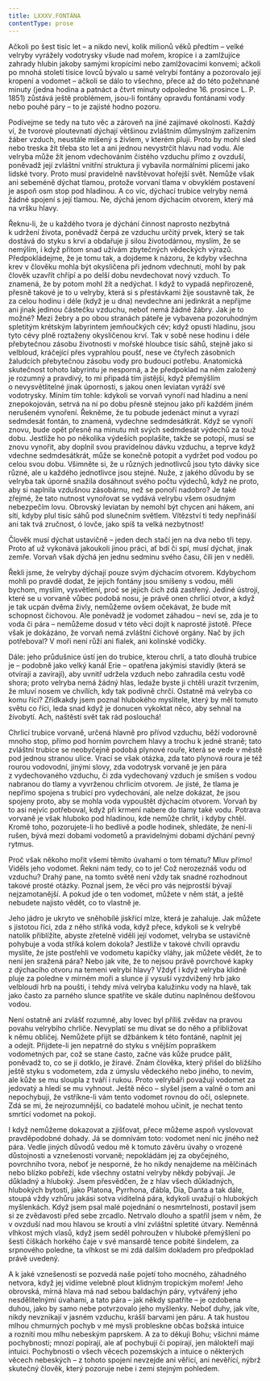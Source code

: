 ```yaml
---
title: LXXXV.FONTÁNA
contentType: prose
---
```


Ačkoli po šest tisíc let – a nikdo neví, kolik milionů věků předtím – velké velryby vyrážely vodotrysky všude nad mořem, kropíce i a zamlžujíce zahrady hlubin jakoby samými kropícími nebo zamlžovacími konvemi; ačkoli po mnohá století tisíce lovců bývalo u samé velrybí fontány a pozorovalo její kropení a vodomet – ačkoli se dálo to všechno, přece až do této požehnané minuty (jedna hodina a patnáct a čtvrt minuty odpoledne 16. prosince L. P. 1851) zůstává ještě problémem, jsou-li fontány opravdu fontánami vody nebo pouhé páry – to je zajisté hodno pozoru.

Podívejme se tedy na tuto věc a zároveň na jiné zajímavé okolnosti. Každý ví, že tvorové ploutevnatí dýchají většinou zvláštním důmyslným zařízením žáber vzduch, neustále míšený s živlem, v kterém plují. Proto by mohl sled nebo treska žít třeba sto let a ani jednou nevystrčit hlavu nad vodu. Ale velryba může žít jenom vdechováním čistého vzduchu přímo z ovzduší, poněvadž její zvláštní vnitřní struktura ji vybavila normálními plícemi jako lidské tvory. Proto musí pravidelně navštěvovat hořejší svět. Nemůže však ani sebeméně dýchat tlamou, protože vorvaní tlama v obvyklém postavení je aspoň osm stop pod hladinou. A co víc, dýchací trubice velryby nemá žádné spojení s její tlamou. Ne, dýchá jenom dýchacím otvorem, který má na vršku hlavy.

Řeknu-li, že u každého tvora je dýchání činnost naprosto nezbytná k udržení života, poněvadž čerpá ze vzduchu určitý prvek, který se tak dostává do styku s krví a obdařuje ji silou životodárnou, myslím, že se nemýlím, i když přitom snad užívám zbytečných vědeckých výrazů. Předpokládejme, že je tomu tak, a dojdeme k názoru, že kdyby všechna krev v člověku mohla být okysličena při jednom vdechnutí, mohl by pak člověk uzavřít chřípí a po delší dobu nevdechovat nový vzduch. To znamená, že by potom mohl žít a nedýchat. I když to vypadá nepřirozeně, přesně takové je to u velryby, která si s přestávkami žije soustavně tak, že za celou hodinu i déle (když je u dna) nevdechne ani jedinkrát a nepřijme ani jinak jedinou částečku vzduchu, neboť nemá žádné žábry. Jak je to možné? Mezi žebry a po obou stranách páteře je vybavena pozoruhodným spletitým krétským labyrintem jemňoučkých cév; když opustí hladinu, jsou tyto cévy plně roztaženy okysličenou krví. Tak v sobě nese hodinu i déle přebytečnou zásobu životnosti v mořské hloubce tisíc sáhů, stejně jako si velbloud, kráčející přes vyprahlou poušť, nese ve čtyřech zásobních žaludcích přebytečnou zásobu vody pro budoucí potřebu. Anatomická skutečnost tohoto labyrintu je nesporná, a že předpoklad na něm založený je rozumný a pravdivý, to mi připadá tím jistější, když přemýšlím o nevysvětlitelné jinak úpornosti, s jakou onen leviatan vyráží své vodotrysky. Míním tím tohle: kdykoli se vorvaň vynoří nad hladinu a není znepokojován, setrvá na ní po dobu přesně stejnou jako při každém jiném nerušeném vynoření. Řekněme, že tu pobude jedenáct minut a vyrazí sedmdesát fontán, to znamená, vydechne sedmdesátkrát. Když se vynoří znovu, bude opět přesně na minutu mít svých sedmdesát výdechů za touž dobu. Jestliže ho po několika výdeších poplašíte, takže se potopí, musí se znovu vynořit, aby doplnil svou pravidelnou dávku vzduchu, a teprve když vdechne sedmdesátkrát, může se konečně potopit a vydržet pod vodou po celou svou dobu. Všimněte si, že u různých jednotlivců jsou tyto dávky sice různé, ale u každého jednotlivce jsou stejné. Nuže, z jakého důvodu by se velryba tak úporně snažila dosáhnout svého počtu výdechů, když ne proto, aby si naplnila vzdušnou zásobárnu, než se ponoří nadobro? Je také zřejmé, že tato nutnost vynořovat se vydává velrybu všem osudným nebezpečím lovu. Obrovský leviatan by nemohl být chycen ani hákem, ani sítí, kdyby plul tisíc sáhů pod slunečním světlem. Vítězství ti tedy nepřináší ani tak tvá zručnost, ó lovče, jako spíš ta velká nezbytnost!

Člověk musí dýchat ustavičně – jeden dech stačí jen na dva nebo tři tepy. Proto ať už vykonává jakoukoli jinou práci, ať bdí či spí, musí dýchat, jinak zemře. Vorvaň však dýchá jen jednu sedminu svého času, čili jen v neděli.

Řekli jsme, že velryby dýchají pouze svým dýchacím otvorem. Kdybychom mohli po pravdě dodat, že jejich fontány jsou smíšeny s vodou, měli bychom, myslím, vysvětlení, proč se jejich čich zdá zastřený. Jediné ústrojí, které se u vorvaně vůbec podobá nosu, je právě onen chrlicí otvor, a když je tak ucpán dvěma živly, nemůžeme ovšem očekávat, že bude mít schopnost čichovou. Ale poněvadž je vodomet záhadou – neví se, zda je to voda či pára – nemůžeme dosud v této věci dojít k naprosté jistotě. Přece však je dokázáno, že vorvaň nemá zvláštní čichové orgány. Nač by jich potřeboval? V moři není růží ani fialek, ani kolínské vodičky.

Dále: jeho průdušnice ústí jen do trubice, kterou chrlí, a tato dlouhá trubice je – podobně jako velký kanál Erie – opatřena jakýmisi stavidly (která se otvírají a zavírají), aby uvnitř udržela vzduch nebo zahradila cestu vodě shora; proto velryba nemá žádný hlas, ledaže byste ji chtěli urazit tvrzením, že mluví nosem ve chvílích, kdy tak podivně chrčí. Ostatně má velryba co komu říci? Zřídkakdy jsem poznal hlubokého myslitele, který by měl tomuto světu co říci, leda snad když je donucen vykoktat něco, aby sehnal na živobytí. Ach, naštěstí svět tak rád poslouchá!

Chrlicí trubice vorvaně, určená hlavně pro přívod vzduchu, běží vodorovně mnoho stop, přímo pod horním povrchem hlavy a trochu k jedné straně; tato zvláštní trubice se neobyčejně podobá plynové rouře, která se vede v městě pod jednou stranou ulice. Vrací se však otázka, zda tato plynová roura je též rourou vodovodní, jinými slovy, zda vodotrysk vorvaně je jen pára z vydechovaného vzduchu, či zda vydechovaný vzduch je smíšen s vodou nabranou do tlamy a vyvrženou chrlicím otvorem. Je jisté, že tlama je nepřímo spojena s trubicí pro vydechování, ale nelze dokázat, že jsou spojeny proto, aby se mohla voda vypouštět dýchacím otvorem. Vorvaň by to asi nejvíc potřeboval, když při krmení nabere do tlamy také vodu. Potrava vorvaně je však hluboko pod hladinou, kde nemůže chrlit, i kdyby chtěl. Kromě toho, pozorujete-li ho bedlivě a podle hodinek, shledáte, že není-li rušen, bývá mezi dobami vodometů a pravidelnými dobami dýchání pevný rytmus.

Proč však někoho mořit všemi těmito úvahami o tom tématu? Mluv přímo! Viděls jeho vodomet. Řekni nám tedy, co to je! Což nerozeznáš vodu od vzduchu? Drahý pane, na tomto světě není vždy tak snadné rozhodnout takové prosté otázky. Poznal jsem, že věci pro vás nejprostší bývají nejzamotanější. A pokud jde o ten vodomet, můžete v něm stát, a ještě nebudete najisto vědět, co to vlastně je.

Jeho jádro je ukryto ve sněhobílé jiskřící mlze, která je zahaluje. Jak můžete s jistotou říci, zda z něho stříká voda, když přece, kdykoli se k velrybě natolik přiblížíte, abyste zřetelně viděli její vodomet, velryba se ustavičně pohybuje a voda stříká kolem dokola? Jestliže v takové chvíli opravdu myslíte, že jste postřehli ve vodometu kapičky vláhy, jak můžete vědět, že to není jen sražená pára? Nebo jak víte, že to nejsou právě povrchové kapky z dýchacího otvoru na temeni velrybí hlavy? Vždyť i když velryba klidně pluje za poledne v mírném moři a slunce jí vysuší vyzdvižený hrb jako velbloudí hrb na poušti, i tehdy mívá velryba kalužinku vody na hlavě, tak jako často za parného slunce spatříte ve skále dutinu naplněnou dešťovou vodou.

Není ostatně ani zvlášť rozumné, aby lovec byl příliš zvědav na pravou povahu velrybího chrliče. Nevyplatí se mu dívat se do něho a přibližovat k němu obličej. Nemůžete přijít se džbánkem k této fontáně, naplnit jej a odejít. Přijdete-li jen nepatrně do styku s vnějším popraškem vodometných par, což se stane často, začne vás kůže prudce pálit, poněvadž to, co se jí dotklo, je žíravé. Znám člověka, který přišel do bližšího ještě styku s vodometem, zda z úmyslu vědeckého nebo jiného, to nevím, ale kůže se mu sloupla z tváří i rukou. Proto velrybáři považují vodomet za jedovatý a hledí se mu vyhnout. Ještě něco – slyšel jsem a valně o tom ani nepochybuji, že vstříkne-li vám tento vodomet rovnou do očí, oslepnete. Zdá se mi, že nejrozumnější, co badatelé mohou učinit, je nechat tento smrtící vodomet na pokoji.

I když nemůžeme dokazovat a zjišťovat, přece můžeme aspoň vyslovovat pravděpodobné dohady. Já se domnívám toto: vodomet není nic jiného než pára. Vedle jiných důvodů vedou mě k tomuto závěru úvahy o vrozené důstojnosti a vznešenosti vorvaně; nepokládám jej za obyčejného, povrchního tvora, neboť je nesporné, že ho nikdy nenajdeme na mělčinách nebo blízko pobřeží, kde všechny ostatní velryby někdy pobývají. Je důkladný a hluboký. Jsem přesvědčen, že z hlav všech důkladných, hlubokých bytostí, jako Platona, Pyrrhona, ďábla, Dia, Danta a tak dále, stoupá vždy vzhůru jakási sotva viditelná pára, kdykoli uvažují o hlubokých myšlenkách. Když jsem psal malé pojednání o nesmrtelnosti, postavil jsem si ze zvědavosti před sebe zrcadlo. Netrvalo dlouho a spatřil jsem v něm, že v ovzduší nad mou hlavou se kroutí a vlní zvláštní spletité útvary. Neměnná vlhkost mých vlasů, když jsem seděl pohroužen v hluboké přemýšlení po šesti číškách horkého čaje v své mansardě tence pobité šindelem, za srpnového poledne, ta vlhkost se mi zdá dalším dokladem pro předpoklad právě uvedený.

A k jaké vznešenosti se pozvedá naše pojetí toho mocného, záhadného netvora, když jej vidíme velebně plout klidným tropickým mořem! Jeho obrovská, mírná hlava má nad sebou baldachýn páry, vytvářený jeho nesdělitelnými úvahami, a tato pára – jak někdy spatříte – je ozdobena duhou, jako by samo nebe potvrzovalo jeho myšlenky. Neboť duhy, jak víte, nikdy nevznikají v jasném vzduchu, krášlí barvami jen páru. A tak hustou mlhou chmurných pochyb v mé mysli probleskne občas božská intuice a roznítí mou mlhu nebeským paprskem. A za to děkuji Bohu; všichni máme pochybnosti; mnozí popírají, ale ať pochybují či popírají, jen málokteří mají intuici. Pochybnosti o všech věcech pozemských a intuice o některých věcech nebeských – z tohoto spojení nevzejde ani věřící, ani nevěřící, nýbrž skutečný člověk, který pozoruje nebe i zemi stejným pohledem.
